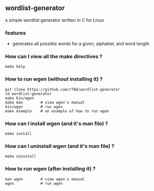 ## wordlist-generator
a simple wordlist generator written in C for Linux

### features
- generates all possible words for a given; alphabet, and word length

### How can I view all the make directives ?
```
make help
```

### How to run wgen (without installing it) ?
```
git clone https://github.com/r760/wordlist-generator
cd wordlist-generator
make bin/wgen
make man        # view wgen's manual
bin/wgen        # run wgen
make example    # an example of how to run wgen
```

### How can I install wgen (and it's man file) ?
```
make install
```

### How can I uninstall wgen (and it's man file) ?
```
make uninstall
```

### How to run wgen (after installing it) ?
```
man wgen        # view wgen's manual
wgen            # run wgen
```
